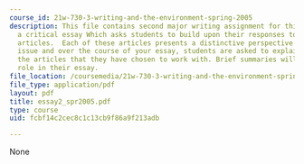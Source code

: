 ```yaml
---
course_id: 21w-730-3-writing-and-the-environment-spring-2005
description: This file contains second major writing assignment for this course is
  a critical essay Which asks students to build upon their responses to two (or more)
  articles.  Each of these articles presents a distinctive perspective on a controversial
  issue and over the course of your essay, students are asked to explain and assess
  the articles that they have chosen to work with. Brief summaries will play a key
  role in their essay.
file_location: /coursemedia/21w-730-3-writing-and-the-environment-spring-2005/fcbf14c2cec8c1c13cb9f86a9f213adb_essay2_spr2005.pdf
file_type: application/pdf
layout: pdf
title: essay2_spr2005.pdf
type: course
uid: fcbf14c2cec8c1c13cb9f86a9f213adb

---
```

None